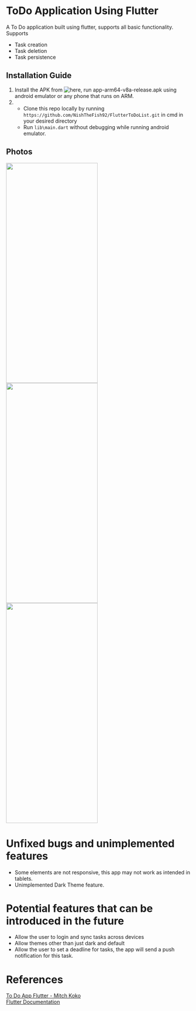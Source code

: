 # ToDo Application Using Flutter
A To Do application built using flutter, supports all basic functionality.
Supports
- Task creation
- Task deletion
- Task persistence
## Installation Guide
1) Install the APK from ![here](https://github.com/NishTheFish92/FlutterToDoList/releases/tag/NishToDov1), run app-arm64-v8a-release.apk using android emulator or any phone that runs on ARM.
2) - Clone this repo locally by running ```https://github.com/NishTheFish92/FlutterToDoList.git``` in cmd in your desired directory
   - Run ```lib\main.dart``` without debugging while running android emulator.
## Photos
<img src="https://github.com/user-attachments/assets/43dcf4fe-21d8-4f85-9b25-a6657723f4dd" width = "250" height = "600"/><br/>
<img src="https://github.com/user-attachments/assets/c6363695-8e74-40ca-8822-6ad5012394ff" width = "250" height = "600"/><br/>
<img src="https://github.com/user-attachments/assets/0f4f3b3d-dc29-431b-b5ee-083c10a1c0e3" width = "250" height = "600"/><br/>

# Unfixed bugs and unimplemented features
- Some elements are not responsive, this app may not work as intended in tablets.
- Unimplemented Dark Theme feature.

# Potential features that can be introduced in the future
- Allow the user to login and sync tasks across devices
- Allow themes other than just dark and default
- Allow the user to set a deadline for tasks, the app will send a push notification for this task.

# References
<a href = "https://www.youtube.com/watch?v=mMgr47QBZWA&list=PLlvRDpXh1Se6FF_srf1fcahvQX3qFk86v">To Do App Flutter - Mitch Koko<a/> <br/>
<a href = "https://docs.flutter.dev/">Flutter Documentation<a/>

